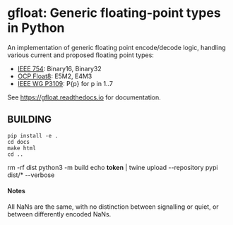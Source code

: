 # gfloat: Generic floating-point types in Python

An implementation of generic floating point encode/decode logic,
handling various current and proposed floating point types:

 - [IEEE 754](https://en.wikipedia.org/wiki/IEEE_754): Binary16, Binary32
 - [OCP Float8](https://www.opencompute.org/documents/ocp-8-bit-floating-point-specification-ofp8-revision-1-0-2023-06-20-pdf): E5M2, E4M3
 - [IEEE WG P3109](https://github.com/awf/P3109-Public/blob/main/Shared%20Reports/P3109%20WG%20Interim%20report.pdf): P{p} for p in 1..7

See https://gfloat.readthedocs.io for documentation.

## BUILDING

```
pip install -e .
cd docs 
make html
cd ..
```

rm -rf dist
python3 -m build
echo __token__ | twine upload --repository pypi dist/* --verbose

#### Notes

All NaNs are the same, with no distinction between signalling or quiet, 
or between differently encoded NaNs.

